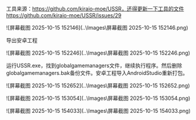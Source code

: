 工具来源：https://github.com/kiraio-moe/USSR，还得更新一下工具的文件https://github.com/kiraio-moe/USSR/issues/29

![屏幕截图 2025-10-15 152146](..\Images\屏幕截图 2025-10-15 152146.png)

导出安卓工程

![屏幕截图 2025-10-15 152246](..\Images\屏幕截图 2025-10-15 152246.png)

运行USSR.exe，找到globalgamemanagers文件，继续执行程序。然后删除globalgamemanagers.bak备份文件。安卓工程导入AndroidStudio重新打包。

![屏幕截图 2025-10-15 152652](..\Images\屏幕截图 2025-10-15 152652.png)

![屏幕截图 2025-10-15 153054](..\Images\屏幕截图 2025-10-15 153054.png)

![屏幕截图 2025-10-15 154033](..\Images\屏幕截图 2025-10-15 154033.png)